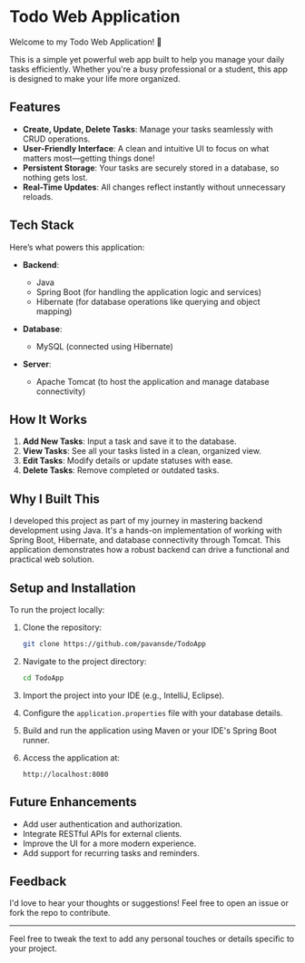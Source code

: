 # Todo Web Application  

Welcome to my Todo Web Application! 🎉  

This is a simple yet powerful web app built to help you manage your daily tasks efficiently. Whether you're a busy professional or a student, this app is designed to make your life more organized.  

## Features  

- **Create, Update, Delete Tasks**: Manage your tasks seamlessly with CRUD operations.  
- **User-Friendly Interface**: A clean and intuitive UI to focus on what matters most—getting things done!  
- **Persistent Storage**: Your tasks are securely stored in a database, so nothing gets lost.  
- **Real-Time Updates**: All changes reflect instantly without unnecessary reloads.  

## Tech Stack  

Here’s what powers this application:  

- **Backend**:  
  - Java  
  - Spring Boot (for handling the application logic and services)  
  - Hibernate (for database operations like querying and object mapping)  

- **Database**:  
  - MySQL (connected using Hibernate)  

- **Server**:  
  - Apache Tomcat (to host the application and manage database connectivity)  

## How It Works  

1. **Add New Tasks**: Input a task and save it to the database.  
2. **View Tasks**: See all your tasks listed in a clean, organized view.  
3. **Edit Tasks**: Modify details or update statuses with ease.  
4. **Delete Tasks**: Remove completed or outdated tasks.  

## Why I Built This  

I developed this project as part of my journey in mastering backend development using Java. It's a hands-on implementation of working with Spring Boot, Hibernate, and database connectivity through Tomcat. This application demonstrates how a robust backend can drive a functional and practical web solution.  

## Setup and Installation  

To run the project locally:  

1. Clone the repository:  
   ```bash  
   git clone https://github.com/pavansde/TodoApp  
   ```  

2. Navigate to the project directory:  
   ```bash  
   cd TodoApp  
   ```  

3. Import the project into your IDE (e.g., IntelliJ, Eclipse).  

4. Configure the `application.properties` file with your database details.  

5. Build and run the application using Maven or your IDE's Spring Boot runner.  

6. Access the application at:  
   ```  
   http://localhost:8080  
   ```  

## Future Enhancements  

- Add user authentication and authorization.  
- Integrate RESTful APIs for external clients.  
- Improve the UI for a more modern experience.  
- Add support for recurring tasks and reminders.  

## Feedback  

I'd love to hear your thoughts or suggestions! Feel free to open an issue or fork the repo to contribute.  

---  

Feel free to tweak the text to add any personal touches or details specific to your project.
